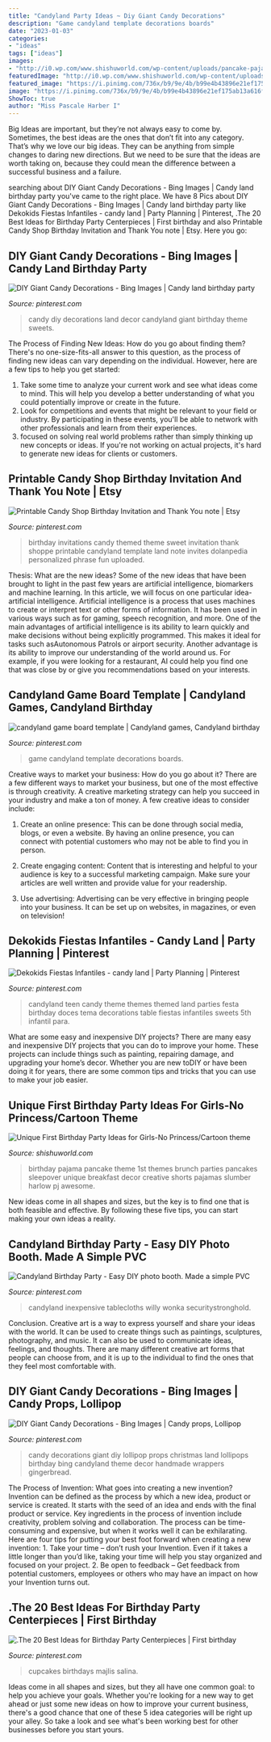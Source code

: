 ```yaml
---
title: "Candyland Party Ideas ~ Diy Giant Candy Decorations"
description: "Game candyland template decorations boards"
date: "2023-01-03"
categories:
- "ideas"
tags: ["ideas"]
images:
- "http://i0.wp.com/www.shishuworld.com/wp-content/uploads/pancake-pajama-party.jpg"
featuredImage: "http://i0.wp.com/www.shishuworld.com/wp-content/uploads/pancake-pajama-party.jpg"
featured_image: "https://i.pinimg.com/736x/b9/9e/4b/b99e4b43896e21ef175ab13a616f2bb9.jpg"
image: "https://i.pinimg.com/736x/b9/9e/4b/b99e4b43896e21ef175ab13a616f2bb9.jpg"
ShowToc: true
author: "Miss Pascale Harber I"
---
```



Big Ideas are important, but they’re not always easy to come by. Sometimes, the best ideas are the ones that don’t fit into any category. That’s why we love our big ideas. They can be anything from simple changes to daring new directions. But we need to be sure that the ideas are worth taking on, because they could mean the difference between a successful business and a failure.

	

		
searching about DIY Giant Candy Decorations - Bing Images | Candy land birthday party you've came to the right place. We have 8 Pics about DIY Giant Candy Decorations - Bing Images | Candy land birthday party like Dekokids Fiestas Infantiles - candy land | Party Planning | Pinterest, .The 20 Best Ideas for Birthday Party Centerpieces | First birthday and also Printable Candy Shop Birthday Invitation and Thank You note | Etsy. Here you go:
		
    
## DIY Giant Candy Decorations - Bing Images | Candy Land Birthday Party

<img loading=lazy src="https://i.pinimg.com/originals/2e/92/af/2e92afc84d0dcd1be0117bc3906706a9.jpg" onerror="this.onerror=null;this.src='https://tse2.mm.bing.net/th?id=OIP.r3fD-oSC7CB4K_FyezO5kAHaJ3&amp;pid=15.1';" alt="DIY Giant Candy Decorations - Bing Images | Candy land birthday party">

_Source: pinterest.com_

>candy diy decorations land decor candyland giant birthday theme sweets. 

	

The Process of Finding New Ideas: How do you go about finding them?
There's no one-size-fits-all answer to this question, as the process of finding new ideas can vary depending on the individual. However, here are a few tips to help you get started: 
1. Take some time to analyze your current work and see what ideas come to mind. This will help you develop a better understanding of what you could potentially improve or create in the future. 
2. Look for competitions and events that might be relevant to your field or industry. By participating in these events, you'll be able to network with other professionals and learn from their experiences. 
3. focused on solving real world problems rather than simply thinking up new concepts or ideas. If you're not working on actual projects, it's hard to generate new ideas for clients or customers. 

    
## Printable Candy Shop Birthday Invitation And Thank You Note | Etsy

<img loading=lazy src="https://i.pinimg.com/736x/da/2e/13/da2e13c5a4419b0a2bd44e5f73c5bcea--birthday-party-invitations-birthday-party-ideas.jpg" onerror="this.onerror=null;this.src='https://tse2.mm.bing.net/th?id=OIP.i4LFQG1ee3tsvQIUWM3pQwHaKL&amp;pid=15.1';" alt="Printable Candy Shop Birthday Invitation and Thank You note | Etsy">

_Source: pinterest.com_

>birthday invitations candy themed theme sweet invitation thank shoppe printable candyland template land note invites dolanpedia personalized phrase fun uploaded. 

	

Thesis: What are the new ideas?
Some of the new ideas that have been brought to light in the past few years are artificial intelligence, biomarkers and machine learning. In this article, we will focus on one particular idea- artificial intelligence. Artificial intelligence is a process that uses machines to create or interpret text or other forms of information. It has been used in various ways such as for gaming, speech recognition, and more. 
One of the main advantages of artificial intelligence is its ability to learn quickly and make decisions without being explicitly programmed. This makes it ideal for tasks such asAutonomous Patrols or airport security. Another advantage is its ability to improve our understanding of the world around us. For example, if you were looking for a restaurant, AI could help you find one that was close by or give you recommendations based on your interests.

    
## Candyland Game Board Template | Candyland Games, Candyland Birthday

<img loading=lazy src="https://i.pinimg.com/736x/91/a7/c4/91a7c4550d2e39b660a852ba33516810--game-boards-board-games.jpg" onerror="this.onerror=null;this.src='https://tse1.mm.bing.net/th?id=OIP.RjIvrxQuhRgH3nvrSX43tQHaIq&amp;pid=15.1';" alt="candyland game board template | Candyland games, Candyland birthday">

_Source: pinterest.com_

>game candyland template decorations boards. 

	

Creative ways to market your business: How do you go about it?
There are a few different ways to market your business, but one of the most effective is through creativity. A creative marketing strategy can help you succeed in your industry and make a ton of money. A few creative ideas to consider include: 
1. Create an online presence: This can be done through social media, blogs, or even a website. By having an online presence, you can connect with potential customers who may not be able to find you in person. 

2. Create engaging content: Content that is interesting and helpful to your audience is key to a successful marketing campaign. Make sure your articles are well written and provide value for your readership. 

3. Use advertising: Advertising can be very effective in bringing people into your business. It can be set up on websites, in magazines, or even on television!

    
## Dekokids Fiestas Infantiles - Candy Land | Party Planning | Pinterest

<img loading=lazy src="https://s-media-cache-ak0.pinimg.com/736x/39/48/c3/3948c34fb2a463358ec4bc0db2bdc588.jpg" onerror="this.onerror=null;this.src='https://tse4.mm.bing.net/th?id=OIP.9V2wiBwudO6gaMSdw3ae_wHaF-&amp;pid=15.1';" alt="Dekokids Fiestas Infantiles - candy land | Party Planning | Pinterest">

_Source: pinterest.com_

>candyland teen candy theme themes themed land parties festa birthday doces tema decorations table fiestas infantiles sweets 5th infantil para. 

	

What are some easy and inexpensive DIY projects?
There are many easy and inexpensive DIY projects that you can do to improve your home. These projects can include things such as painting, repairing damage, and upgrading your home’s decor. Whether you are new toDIY or have been doing it for years, there are some common tips and tricks that you can use to make your job easier.

    
## Unique First Birthday Party Ideas For Girls-No Princess/Cartoon Theme

<img loading=lazy src="http://i0.wp.com/www.shishuworld.com/wp-content/uploads/pancake-pajama-party.jpg" onerror="this.onerror=null;this.src='https://tse4.mm.bing.net/th?id=OIP.ntR09DG0V-1uk_eQq3ZhogHaKS&amp;pid=15.1';" alt="Unique First Birthday Party Ideas for Girls-No Princess/Cartoon theme">

_Source: shishuworld.com_

>birthday pajama pancake theme 1st themes brunch parties pancakes sleepover unique breakfast decor creative shorts pajamas slumber harlow pj awesome. 

	

New ideas come in all shapes and sizes, but the key is to find one that is both feasible and effective. By following these five tips, you can start making your own ideas a reality.

    
## Candyland Birthday Party - Easy DIY Photo Booth. Made A Simple PVC

<img loading=lazy src="https://i.pinimg.com/736x/b9/9e/4b/b99e4b43896e21ef175ab13a616f2bb9.jpg" onerror="this.onerror=null;this.src='https://tse4.mm.bing.net/th?id=OIP.q4ieLOCXd-aCNZjF0cpIdAHaNK&amp;pid=15.1';" alt="Candyland Birthday Party - Easy DIY photo booth. Made a simple PVC">

_Source: pinterest.com_

>candyland inexpensive tablecloths willy wonka securitystronghold. 

	

Conclusion.
Creative art is a way to express yourself and share your ideas with the world. It can be used to create things such as paintings, sculptures, photography, and music. It can also be used to communicate ideas, feelings, and thoughts. There are many different creative art forms that people can choose from, and it is up to the individual to find the ones that they feel most comfortable with.

    
## DIY Giant Candy Decorations - Bing Images | Candy Props, Lollipop

<img loading=lazy src="https://i.pinimg.com/originals/e7/fb/dd/e7fbdd649f088afd4caf1ea305664cbb.jpg" onerror="this.onerror=null;this.src='https://tse2.mm.bing.net/th?id=OIP.Fzz1PBkQj42OyqBIDfAXYgHaJ3&amp;pid=15.1';" alt="DIY Giant Candy Decorations - Bing Images | Candy props, Lollipop">

_Source: pinterest.com_

>candy decorations giant diy lollipop props christmas land lollipops birthday bing candyland theme decor handmade wrappers gingerbread. 

	

The Process of Invention: What goes into creating a new invention?
Invention can be defined as the process by which a new idea, product or service is created. It starts with the seed of an idea and ends with the final product or service. Key ingredients in the process of invention include creativity, problem solving and collaboration. The process can be time-consuming and expensive, but when it works well it can be exhilarating. Here are four tips for putting your best foot forward when creating a new invention: 1. Take your time – don’t rush your Invention. Even if it takes a little longer than you’d like, taking your time will help you stay organized and focused on your project. 2. Be open to feedback – Get feedback from potential customers, employees or others who may have an impact on how your Invention turns out. 
    
## .The 20 Best Ideas For Birthday Party Centerpieces | First Birthday

<img loading=lazy src="https://i.pinimg.com/originals/1f/a7/b5/1fa7b5d8182cde32817883c7d439843a.jpg" onerror="this.onerror=null;this.src='https://tse3.mm.bing.net/th?id=OIP.vCOrVLbm_ZFZcC3b9IgZ8QHaJ4&amp;pid=15.1';" alt=".The 20 Best Ideas for Birthday Party Centerpieces | First birthday">

_Source: pinterest.com_

>cupcakes birthdays majlis salina. 

	

Ideas come in all shapes and sizes, but they all have one common goal: to help you achieve your goals. Whether you're looking for a new way to get ahead or just some new ideas on how to improve your current business, there's a good chance that one of these 5 idea categories will be right up your alley. So take a look and see what's been working best for other businesses before you start yours.

